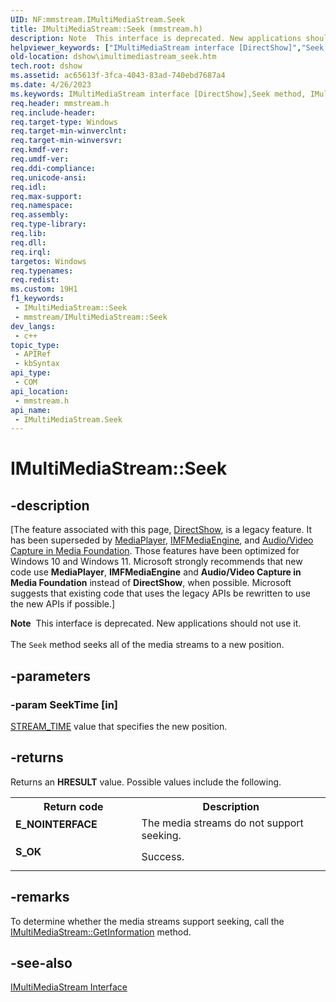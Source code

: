 ```yaml
---
UID: NF:mmstream.IMultiMediaStream.Seek
title: IMultiMediaStream::Seek (mmstream.h)
description: Note  This interface is deprecated. New applications should not use it. The Seek method seeks all of the media streams to a new position.
helpviewer_keywords: ["IMultiMediaStream interface [DirectShow]","Seek method","IMultiMediaStream.Seek","IMultiMediaStream::Seek","IMultiMediaStreamSeek","Seek","Seek method [DirectShow]","Seek method [DirectShow]","IMultiMediaStream interface","dshow.imultimediastream_seek","mmstream/IMultiMediaStream::Seek"]
old-location: dshow\imultimediastream_seek.htm
tech.root: dshow
ms.assetid: ac65613f-3fca-4043-83ad-740ebd7687a4
ms.date: 4/26/2023
ms.keywords: IMultiMediaStream interface [DirectShow],Seek method, IMultiMediaStream.Seek, IMultiMediaStream::Seek, IMultiMediaStreamSeek, Seek, Seek method [DirectShow], Seek method [DirectShow],IMultiMediaStream interface, dshow.imultimediastream_seek, mmstream/IMultiMediaStream::Seek
req.header: mmstream.h
req.include-header: 
req.target-type: Windows
req.target-min-winverclnt: 
req.target-min-winversvr: 
req.kmdf-ver: 
req.umdf-ver: 
req.ddi-compliance: 
req.unicode-ansi: 
req.idl: 
req.max-support: 
req.namespace: 
req.assembly: 
req.type-library: 
req.lib: 
req.dll: 
req.irql: 
targetos: Windows
req.typenames: 
req.redist: 
ms.custom: 19H1
f1_keywords:
 - IMultiMediaStream::Seek
 - mmstream/IMultiMediaStream::Seek
dev_langs:
 - c++
topic_type:
 - APIRef
 - kbSyntax
api_type:
 - COM
api_location:
 - mmstream.h
api_name:
 - IMultiMediaStream.Seek
---
```


# IMultiMediaStream::Seek


## -description

\[The feature associated with this page, [DirectShow](/windows/win32/directshow/directshow), is a legacy feature. It has been superseded by [MediaPlayer](/uwp/api/Windows.Media.Playback.MediaPlayer), [IMFMediaEngine](/windows/win32/api/mfmediaengine/nn-mfmediaengine-imfmediaengine), and [Audio/Video Capture in Media Foundation](windows/win32/medfound/audio-video-capture-in-media-foundation). Those features have been optimized for Windows 10 and Windows 11. Microsoft strongly recommends that new code use **MediaPlayer**, **IMFMediaEngine** and **Audio/Video Capture in Media Foundation** instead of **DirectShow**, when possible. Microsoft suggests that existing code that uses the legacy APIs be rewritten to use the new APIs if possible.\]

<div class="alert"><b>Note</b>  This interface is deprecated. New applications should not use it.</div>
<div> </div>
The <code>Seek</code> method seeks all of the media streams to a new position.

## -parameters

### -param SeekTime [in]

<a href="/windows/desktop/DirectShow/stream-time">STREAM_TIME</a> value that specifies the new position.

## -returns

Returns an <b>HRESULT</b> value. Possible values include the following.

<table>
<tr>
<th>Return code</th>
<th>Description</th>
</tr>
<tr>
<td width="40%">
<dl>
<dt><b>E_NOINTERFACE</b></dt>
</dl>
</td>
<td width="60%">
The media streams do not support seeking.

</td>
</tr>
<tr>
<td width="40%">
<dl>
<dt><b>S_OK</b></dt>
</dl>
</td>
<td width="60%">
Success.

</td>
</tr>
</table>

## -remarks

To determine whether the media streams support seeking, call the <a href="/windows/desktop/api/mmstream/nf-mmstream-imultimediastream-getinformation">IMultiMediaStream::GetInformation</a> method.

## -see-also

<a href="/windows/desktop/api/mmstream/nn-mmstream-imultimediastream">IMultiMediaStream Interface</a>
